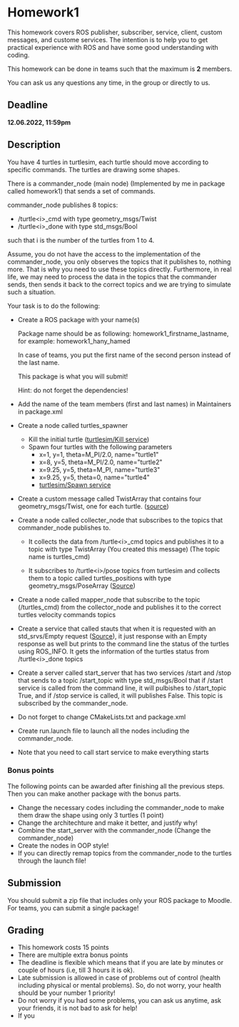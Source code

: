 # Homework1

This homework covers ROS publisher, subscriber, service, client, custom messages, and custome services. The intention is to help you to get practical experience with ROS and have some good understanding with coding. 

This homework can be done in teams such that the maximum is **2** members.

You can ask us any questions any time, in the group or directly to us.

## Deadline

**12.06.2022, 11:59pm**


## Description

You have 4 turtles in turtlesim, each turtle should move according to specific commands. The turtles are drawing some shapes. 

There is a commander_node (main node) (Implemented by me in package called homework1) that sends a set of commands.

commander_node publishes 8 topics:
* /turtle\<i>_cmd with type geometry_msgs/Twist
* /turtle\<i>_done with type std_msgs/Bool

such that i is the number of the turtles from 1 to 4.

Assume, you do not have the access to the implementation of the commander_node, you only observes the topics that it publishes to, nothing more. That is why you need to use these topics directly. Furthermore, in real life, we may need to process the data in the topics that the commander sends, then sends it back to the correct topics and we are trying to simulate such a situation.

Your task is to do the following:

* Create a ROS package with your name(s)
    
    Package name should be as following: homework1_firstname_lastname, for example: homework1_hany_hamed

    In case of teams, you put the first name of the second person instead of the last name.

    This package is what you will submit!

    Hint: do not forget the dependencies!

* Add the name of the team members (first and last names) in Maintainers in package.xml

* Create a node called turtles_spawner
    * Kill the initial turtle ([turtlesim/Kill service](http://docs.ros.org/en/api/turtlesim/html/srv/Kill.html))
    * Spawn four turtles with the following parameters
        - x=1, y=1, theta=M_PI/2.0, name="turtle1"
        - x=8, y=5, theta=M_PI/2.0, name="turtle2"
        - x=9.25, y=5, theta=M_PI, name="turtle3"
        - x=9.25, y=5, theta=0, name="turtle4"
        - [turtlesim/Spawn service](http://docs.ros.org/en/api/turtlesim/html/srv/Spawn.html)

* Create a custom message called TwistArray that contains four geometry_msgs/Twist, one for each turtle. ([source](http://docs.ros.org/en/api/geometry_msgs/html/msg/Twist.html))


* Create a node called collecter_node that subscribes to the topics that commander_node publishes to. 
    * It collects the data from /turtle\<i>_cmd topics and publishes it to a topic with type TwistArray (You created this message) (The topic name is turtles_cmd)

    * It subscribes to /turtle\<i>/pose topics from turtlesim and collects them to a topic called turtles_positions with type geometry_msgs/PoseArray ([Source](http://docs.ros.org/en/api/geometry_msgs/html/msg/PoseArray.html))

* Create a node called mapper_node that subscribe to the topic (/turtles_cmd) from the collector_node and publishes it to the correct turtles velocity commands topics 

* Create a service that called stauts that when it is requested with an std_srvs/Empty request ([Source](http://docs.ros.org/en/api/std_srvs/html/srv/Empty.html)), it just response with an Empty response as well but prints to the command line the status of the turtles using ROS_INFO. It gets the information of the turtles status from /turtle\<i>_done topics

* Create a server called start_server that has two services /start and /stop that sends to a topic /start_topic with type std_msgs/Bool that if /start service is called from the command line, it will pulbishes to /start_topic True, and if /stop service is called, it will publishes False. This topic is subscribed by the commander_node.

* Do not forget to change CMakeLists.txt and package.xml

* Create run.launch file to launch all the nodes including the commander_node.

* Note that you need to call start service to make everything starts

### Bonus points

The following points can be awarded after finishing all the previous steps. Then you can make another package with the bonus parts.

* Change the necessary codes including the commander_node to make them draw the shape using only 3 turtles (1 point)
* Change the architechture and make it better, and justify why!
* Combine the start_server with the commander_node (Change the commander_node)
* Create the nodes in OOP style!
* If you can directly remap topics from the commander_node to the turtles through the launch file!

## Submission

You should submit a zip file that includes only your ROS package to Moodle. For teams, you can submit a single package!


## Grading

* This homework costs 15 points
* There are multiple extra bonus points
* The deadline is flexible which means that if you are late by minutes or couple of hours (i.e, till 3 hours it is ok).
* Late submission is allowed in case of problems out of control (health including physical or mental problems). So, do not worry, your health should be your number 1 priority!
* Do not worry if you had some problems, you can ask us anytime, ask your friends, it is not bad to ask for help!
* If you